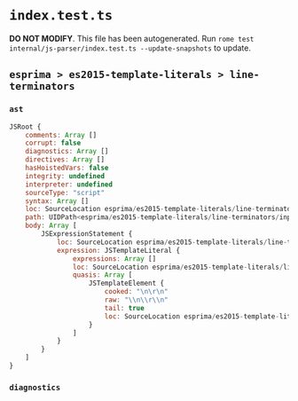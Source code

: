 # `index.test.ts`

**DO NOT MODIFY**. This file has been autogenerated. Run `rome test internal/js-parser/index.test.ts --update-snapshots` to update.

## `esprima > es2015-template-literals > line-terminators`

### `ast`

```javascript
JSRoot {
	comments: Array []
	corrupt: false
	diagnostics: Array []
	directives: Array []
	hasHoistedVars: false
	integrity: undefined
	interpreter: undefined
	sourceType: "script"
	syntax: Array []
	loc: SourceLocation esprima/es2015-template-literals/line-terminators/input.js 1:0-2:0
	path: UIDPath<esprima/es2015-template-literals/line-terminators/input.js>
	body: Array [
		JSExpressionStatement {
			loc: SourceLocation esprima/es2015-template-literals/line-terminators/input.js 1:0-1:8
			expression: JSTemplateLiteral {
				expressions: Array []
				loc: SourceLocation esprima/es2015-template-literals/line-terminators/input.js 1:0-1:8
				quasis: Array [
					JSTemplateElement {
						cooked: "\n\r\n"
						raw: "\\n\\r\\n"
						tail: true
						loc: SourceLocation esprima/es2015-template-literals/line-terminators/input.js 1:1-1:7
					}
				]
			}
		}
	]
}
```

### `diagnostics`

```

```

